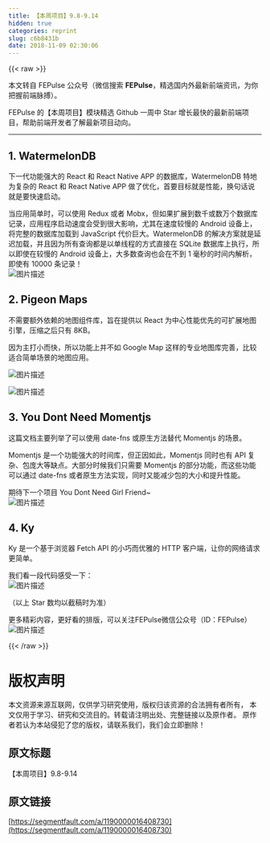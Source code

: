 ```yaml
---
title: 【本周项目】9.8-9.14
hidden: true
categories: reprint
slug: c6b8431b
date: 2018-11-09 02:30:06
---
```


{{< raw >}}
<p>&#x672C;&#x6587;&#x8F6C;&#x81EA; FEPulse &#x516C;&#x4F17;&#x53F7;&#xFF08;&#x5FAE;&#x4FE1;&#x641C;&#x7D22; <strong>FEPulse</strong>&#xFF0C;&#x7CBE;&#x9009;&#x56FD;&#x5185;&#x5916;&#x6700;&#x65B0;&#x524D;&#x7AEF;&#x8D44;&#x8BAF;&#xFF0C;&#x4E3A;&#x4F60;&#x628A;&#x63E1;&#x524D;&#x7AEF;&#x8109;&#x640F;&#xFF09;&#x3002;</p><p>FEPulse &#x7684;&#x3010;&#x672C;&#x5468;&#x9879;&#x76EE;&#x3011;&#x6A21;&#x5757;&#x7CBE;&#x9009; Github &#x4E00;&#x5468;&#x4E2D; Star &#x589E;&#x957F;&#x6700;&#x5FEB;&#x7684;&#x6700;&#x65B0;&#x524D;&#x7AEF;&#x9879;&#x76EE;&#xFF0C;&#x5E2E;&#x52A9;&#x524D;&#x7AEF;&#x5F00;&#x53D1;&#x8005;&#x4E86;&#x89E3;&#x6700;&#x65B0;&#x9879;&#x76EE;&#x52A8;&#x5411;&#x3002;</p><hr><h2 id="articleHeader0">1. WatermelonDB</h2><p>&#x4E0B;&#x4E00;&#x4EE3;&#x529F;&#x80FD;&#x5F3A;&#x5927;&#x7684; React &#x548C; React Native APP &#x7684;&#x6570;&#x636E;&#x5E93;&#xFF0C;WatermelonDB &#x7279;&#x5730;&#x4E3A;&#x590D;&#x6742;&#x7684; React &#x548C; React Native APP &#x505A;&#x4E86;&#x4F18;&#x5316;&#xFF0C;&#x9996;&#x8981;&#x76EE;&#x6807;&#x5C31;&#x662F;&#x6027;&#x80FD;&#xFF0C;&#x6362;&#x53E5;&#x8BDD;&#x8BF4;&#x5C31;&#x662F;&#x8981;&#x5FEB;&#x901F;&#x542F;&#x52A8;&#x3002;</p><p>&#x5F53;&#x5E94;&#x7528;&#x7B80;&#x5355;&#x65F6;&#xFF0C;&#x53EF;&#x4EE5;&#x4F7F;&#x7528; Redux &#x6216;&#x8005; Mobx&#xFF0C;&#x4F46;&#x5982;&#x679C;&#x6269;&#x5C55;&#x5230;&#x6570;&#x5343;&#x6216;&#x6570;&#x4E07;&#x4E2A;&#x6570;&#x636E;&#x5E93;&#x8BB0;&#x5F55;&#xFF0C;&#x5E94;&#x7528;&#x7A0B;&#x5E8F;&#x542F;&#x52A8;&#x901F;&#x5EA6;&#x4F1A;&#x53D7;&#x5230;&#x5F88;&#x5927;&#x5F71;&#x54CD;&#xFF0C;&#x5C24;&#x5176;&#x5728;&#x901F;&#x5EA6;&#x8F83;&#x6162;&#x7684; Android &#x8BBE;&#x5907;&#x4E0A;&#xFF0C;&#x5C06;&#x5B8C;&#x6574;&#x7684;&#x6570;&#x636E;&#x5E93;&#x52A0;&#x8F7D;&#x5230; JavaScript &#x4EE3;&#x4EF7;&#x5DE8;&#x5927;&#x3002;WatermelonDB &#x7684;&#x89E3;&#x51B3;&#x65B9;&#x6848;&#x5C31;&#x662F;&#x5EF6;&#x8FDF;&#x52A0;&#x8F7D;&#xFF0C;&#x5E76;&#x4E14;&#x56E0;&#x4E3A;&#x6240;&#x6709;&#x67E5;&#x8BE2;&#x90FD;&#x662F;&#x4EE5;&#x5355;&#x7EBF;&#x7A0B;&#x7684;&#x65B9;&#x5F0F;&#x76F4;&#x63A5;&#x5728; SQLite &#x6570;&#x636E;&#x5E93;&#x4E0A;&#x6267;&#x884C;&#xFF0C;&#x6240;&#x4EE5;&#x5373;&#x4F7F;&#x5728;&#x8F83;&#x6162;&#x7684; Android &#x8BBE;&#x5907;&#x4E0A;&#xFF0C;&#x5927;&#x591A;&#x6570;&#x67E5;&#x8BE2;&#x4E5F;&#x4F1A;&#x5728;&#x4E0D;&#x5230; 1 &#x6BEB;&#x79D2;&#x7684;&#x65F6;&#x95F4;&#x5185;&#x89E3;&#x6790;&#xFF0C;&#x5373;&#x4F7F;&#x6709; 10000 &#x6761;&#x8BB0;&#x5F55;&#xFF01;<br><span class="img-wrap"><img data-src="/img/bVbg0OP?w=1078&amp;h=918" src="https://static.alili.tech/img/bVbg0OP?w=1078&amp;h=918" alt="&#x56FE;&#x7247;&#x63CF;&#x8FF0;" title="&#x56FE;&#x7247;&#x63CF;&#x8FF0;" style="cursor:pointer;display:inline"></span></p><h2 id="articleHeader1">2. Pigeon Maps</h2><p>&#x4E0D;&#x9700;&#x8981;&#x989D;&#x5916;&#x4F9D;&#x8D56;&#x7684;&#x5730;&#x56FE;&#x7EC4;&#x4EF6;&#x5E93;&#xFF0C;&#x65E8;&#x5728;&#x63D0;&#x4F9B;&#x4EE5; React &#x4E3A;&#x4E2D;&#x5FC3;&#x6027;&#x80FD;&#x4F18;&#x5148;&#x7684;&#x53EF;&#x6269;&#x5C55;&#x5730;&#x56FE;&#x5F15;&#x64CE;&#xFF0C;&#x538B;&#x7F29;&#x4E4B;&#x540E;&#x53EA;&#x6709; 8KB&#x3002;</p><p>&#x56E0;&#x4E3A;&#x4E3B;&#x6253;&#x5C0F;&#x800C;&#x5FEB;&#xFF0C;&#x6240;&#x4EE5;&#x529F;&#x80FD;&#x4E0A;&#x5E76;&#x4E0D;&#x5982; Google Map &#x8FD9;&#x6837;&#x7684;&#x4E13;&#x4E1A;&#x5730;&#x56FE;&#x5E93;&#x5B8C;&#x5584;&#xFF0C;&#x6BD4;&#x8F83;&#x9002;&#x5408;&#x7B80;&#x5355;&#x573A;&#x666F;&#x7684;&#x5730;&#x56FE;&#x5E94;&#x7528;&#x3002;</p><p><span class="img-wrap"><img data-src="/img/bVbg0OX?w=480&amp;h=342" src="https://static.alili.tech/img/bVbg0OX?w=480&amp;h=342" alt="&#x56FE;&#x7247;&#x63CF;&#x8FF0;" title="&#x56FE;&#x7247;&#x63CF;&#x8FF0;" style="cursor:pointer;display:inline"></span></p><p><span class="img-wrap"><img data-src="/img/bVbg0OY?w=720&amp;h=400" src="https://static.alili.tech/img/bVbg0OY?w=720&amp;h=400" alt="&#x56FE;&#x7247;&#x63CF;&#x8FF0;" title="&#x56FE;&#x7247;&#x63CF;&#x8FF0;" style="cursor:pointer;display:inline"></span></p><h2 id="articleHeader2">3. You Dont Need Momentjs</h2><p>&#x8FD9;&#x7BC7;&#x6587;&#x6863;&#x4E3B;&#x8981;&#x5217;&#x4E3E;&#x4E86;&#x53EF;&#x4EE5;&#x4F7F;&#x7528; date-fns &#x6216;&#x539F;&#x751F;&#x65B9;&#x6CD5;&#x66FF;&#x4EE3; Momentjs &#x7684;&#x573A;&#x666F;&#x3002;</p><p>Momentjs &#x662F;&#x4E00;&#x4E2A;&#x529F;&#x80FD;&#x5F3A;&#x5927;&#x7684;&#x65F6;&#x95F4;&#x5E93;&#xFF0C;&#x4F46;&#x6B63;&#x56E0;&#x5982;&#x6B64;&#xFF0C;Momentjs &#x540C;&#x65F6;&#x4E5F;&#x6709; API &#x590D;&#x6742;&#x3001;&#x5305;&#x5E9E;&#x5927;&#x7B49;&#x7F3A;&#x70B9;&#x3002;&#x5927;&#x90E8;&#x5206;&#x65F6;&#x5019;&#x6211;&#x4EEC;&#x53EA;&#x9700;&#x8981; Momentjs &#x7684;&#x90E8;&#x5206;&#x529F;&#x80FD;&#xFF0C;&#x800C;&#x8FD9;&#x4E9B;&#x529F;&#x80FD;&#x53EF;&#x4EE5;&#x901A;&#x8FC7; date-fns &#x6216;&#x8005;&#x539F;&#x751F;&#x65B9;&#x6CD5;&#x5B9E;&#x73B0;&#xFF0C;&#x540C;&#x65F6;&#x53C8;&#x80FD;&#x51CF;&#x5C11;&#x5305;&#x7684;&#x5927;&#x5C0F;&#x548C;&#x63D0;&#x5347;&#x6027;&#x80FD;&#x3002;</p><p>&#x671F;&#x5F85;&#x4E0B;&#x4E00;&#x4E2A;&#x9879;&#x76EE; You Dont Need Girl Friend~<br><span class="img-wrap"><img data-src="/img/bVbg0O3?w=1076&amp;h=802" src="https://static.alili.tech/img/bVbg0O3?w=1076&amp;h=802" alt="&#x56FE;&#x7247;&#x63CF;&#x8FF0;" title="&#x56FE;&#x7247;&#x63CF;&#x8FF0;" style="cursor:pointer;display:inline"></span></p><h2 id="articleHeader3">4. Ky</h2><p>Ky &#x662F;&#x4E00;&#x4E2A;&#x57FA;&#x4E8E;&#x6D4F;&#x89C8;&#x5668; Fetch API &#x7684;&#x5C0F;&#x5DE7;&#x800C;&#x4F18;&#x96C5;&#x7684; HTTP &#x5BA2;&#x6237;&#x7AEF;&#xFF0C;&#x8BA9;&#x4F60;&#x7684;&#x7F51;&#x7EDC;&#x8BF7;&#x6C42;&#x66F4;&#x7B80;&#x5355;&#x3002;</p><p>&#x6211;&#x4EEC;&#x770B;&#x4E00;&#x6BB5;&#x4EE3;&#x7801;&#x611F;&#x53D7;&#x4E00;&#x4E0B;&#xFF1A;<br><span class="img-wrap"><img data-src="/img/bVbg0O4?w=1074&amp;h=1464" src="https://static.alili.tech/img/bVbg0O4?w=1074&amp;h=1464" alt="&#x56FE;&#x7247;&#x63CF;&#x8FF0;" title="&#x56FE;&#x7247;&#x63CF;&#x8FF0;" style="cursor:pointer;display:inline"></span></p><p>&#xFF08;&#x4EE5;&#x4E0A; Star &#x6570;&#x5747;&#x4EE5;&#x622A;&#x7A3F;&#x65F6;&#x4E3A;&#x51C6;&#xFF09;</p><p>&#x66F4;&#x591A;&#x7CBE;&#x5F69;&#x5185;&#x5BB9;&#xFF0C;&#x66F4;&#x597D;&#x770B;&#x7684;&#x6392;&#x7248;&#xFF0C;&#x53EF;&#x4EE5;&#x5173;&#x6CE8;FEPulse&#x5FAE;&#x4FE1;&#x516C;&#x4F17;&#x53F7;&#xFF08;ID&#xFF1A;FEPulse&#xFF09;<br><span class="img-wrap"><img data-src="/img/bVbg0Pe?w=1380&amp;h=702" src="https://static.alili.tech/img/bVbg0Pe?w=1380&amp;h=702" alt="&#x56FE;&#x7247;&#x63CF;&#x8FF0;" title="&#x56FE;&#x7247;&#x63CF;&#x8FF0;" style="cursor:pointer;display:inline"></span></p>
{{< /raw >}}

# 版权声明
本文资源来源互联网，仅供学习研究使用，版权归该资源的合法拥有者所有，
本文仅用于学习、研究和交流目的。转载请注明出处、完整链接以及原作者。
原作者若认为本站侵犯了您的版权，请联系我们，我们会立即删除！

## 原文标题
【本周项目】9.8-9.14

## 原文链接
[https://segmentfault.com/a/1190000016408730](https://segmentfault.com/a/1190000016408730)

